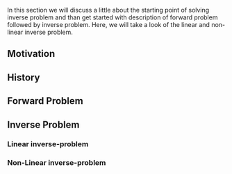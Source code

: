 In this section we will discuss a little about the starting point of solving inverse problem and than get started with description of forward problem followed by inverse problem. Here, we will take a look of the linear and non-linear inverse problem.

## Motivation 

## History

## Forward Problem

## Inverse Problem

### Linear inverse-problem

### Non-Linear inverse-problem
